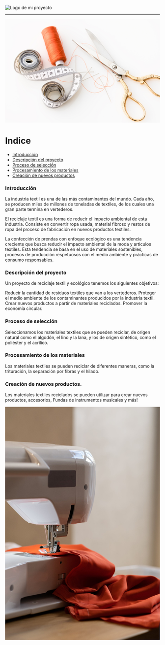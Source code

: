 ![Logo de mi proyecto]()

<hr>

<p align="center">
   <img src="https://github.com/DiegoPM90/proyecto/blob/main/img/foto%20portada%202.jpg" #vitrinedev/>
</p>

# **Indice** 

- [Introducción](#introducción)
- [Descripción del proyecto](#descripción-del-proyecto)
- [Proceso de selección](#proceso-de-selección)
- [Procesamiento de los materiales](#procesamiento-de-los-materiales)
- [Creación de nuevos productos](#creación-de-nuevos-productos)



### Introducción

La industria textil es una de las más contaminantes del mundo. Cada año, se producen miles de millones de toneladas de textiles, de los cuales una gran parte termina en vertederos.

El reciclaje textil es una forma de reducir el impacto ambiental de esta industria. Consiste en convertir ropa usada, material fibroso y restos de ropa del proceso de fabricación en nuevos productos textiles.

La confección de prendas con enfoque ecológico es una tendencia creciente que busca reducir el impacto ambiental de la moda y articulos textiles.  Esta tendencia se basa en el uso de materiales sostenibles, procesos de producción respetuosos con el medio ambiente y prácticas de consumo responsables.

### Descripción del proyecto 

<p align="justify">
 Un proyecto de reciclaje textil y ecológico tenemos los siguientes objetivos:

Reducir la cantidad de residuos textiles que van a los vertederos.
Proteger el medio ambiente de los contaminantes producidos por la industria textil.
Crear nuevos productos a partir de materiales reciclados.
Promover la economía circular.


### Proceso de selección

Seleccionamos los materiales textiles que se pueden reciclar, de origen natural como el algodón, el lino y la lana, y los de origen sintético, como el poliéster y el acrílico. 

### Procesamiento de los materiales
Los materiales textiles se pueden reciclar de diferentes maneras, como la trituración, la separación por fibras y el hilado.

### Creación de nuevos productos. 

Los materiales textiles reciclados se pueden utilizar para crear nuevos productos, accesorios, Fundas de instrumentos musicales y más! 


<p align="center">
   <img src="https://github.com/DiegoPM90/proyecto/blob/main/img/foto%20seccion3.jpeg" #vitrinedev/>
</p>



